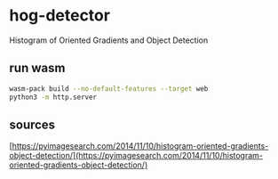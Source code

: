 # hog-detector

Histogram of Oriented Gradients and Object Detection

## run wasm

```sh
wasm-pack build --no-default-features --target web
python3 -m http.server
```

## sources

[https://pyimagesearch.com/2014/11/10/histogram-oriented-gradients-object-detection/](https://pyimagesearch.com/2014/11/10/histogram-oriented-gradients-object-detection/)
